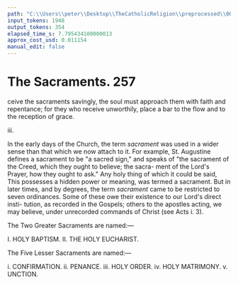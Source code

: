 ```yaml
---
path: "C:\\Users\\peter\\Desktop\\TheCatholicReligion\\preprocessed\\00274.jpg"
input_tokens: 1948
output_tokens: 354
elapsed_time_s: 7.795434100000013
approx_cost_usd: 0.011154
manual_edit: false
---
```

# The Sacraments. 257

ceive the sacraments savingly, the soul must
approach them with faith and repentance; for
they who receive unworthily, place a bar to the
flow and to the reception of grace.

iii.

In the early days of the Church, the term
*sacrament* was used in a wider sense than that
which we now attach to it. For example, St.
Augustine defines a sacrament to be "a sacred
sign," and speaks of "the sacrament of the
Creed, which they ought to believe; the sacra-
ment of the Lord's Prayer, how they ought to
ask." Any holy thing of which it could be
said, This possesses a hidden power or meaning,
was termed a sacrament. But in later times,
and by degrees, the term *sacrament* came to be
restricted to seven ordinances. Some of these
owe their existence to our Lord's direct insti-
tution, as recorded in the Gospels; others to
the apostles acting, we may believe, under
unrecorded commands of Christ (see Acts i. 3).

The Two Greater Sacraments are named:—

I. HOLY BAPTISM.
II. THE HOLY EUCHARIST.

The Five Lesser Sacraments are named:—

i. CONFIRMATION.
ii. PENANCE.
iii. HOLY ORDER.
iv. HOLY MATRIMONY.
v. UNCTION.